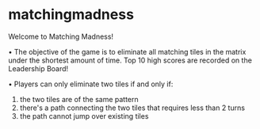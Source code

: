 # matchingmadness

Welcome to Matching Madness! 

• The objective of the game is to eliminate all matching tiles in the matrix under the shortest amount of time. Top 10 high scores are recorded on the Leadership Board!

• Players can only eliminate two tiles if and only if:
1) the two tiles are of the same pattern 
2) there's a path connecting the two tiles that requires less than 2 turns
3) the path cannot jump over existing tiles
